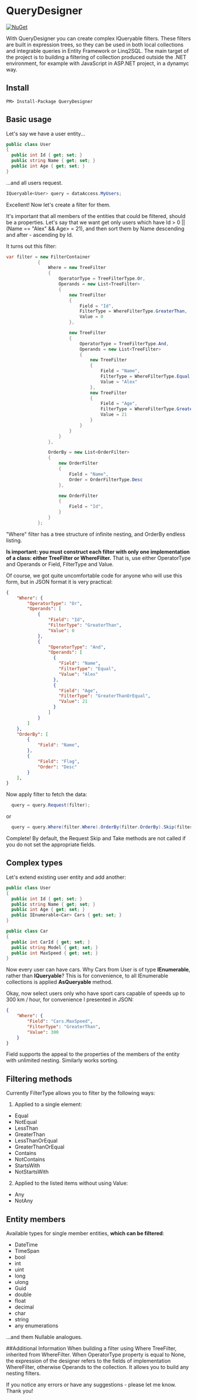 # QueryDesigner
[![NuGet](https://img.shields.io/nuget/v/querydesigner.svg?maxAge=259200&style=flat)](http://www.nuget.org/packages/QueryDesigner/)

With QueryDesigner you can create complex IQueryable filters. These filters are built in expression trees, so they can be used in both local collections and integrable queries in Entity Framework or Linq2SQL. The main target of the project is to building a filtering  of collection produced outside the .NET environment, for example with JavaScript in ASP.NET project, in a dynamyc way. 

## Install
```
PM> Install-Package QueryDesigner
```

## Basic usage
Let's say we have a user entity...
```csharp
public class User 
{
  public int Id { get; set; }
  public string Name { get; set; }
  public int Age { get; set; }
}
```

...and all users request.
```csharp
IQueryable<User> query = dataAccess.MyUsers;
```

Excellent! Now let's create a filter for them.

It's important that all members of the entities that could be filtered, should be a properties. Let's say that we want get only users which have Id > 0 || (Name == "Alex" && Age> = 21), and then sort them by Name descending and after - ascending by Id.

It turns out this filter:
```csharp
var filter = new FilterContainer
            {
                Where = new TreeFilter
                {
                    OperatorType = TreeFilterType.Or,
                    Operands = new List<TreeFilter>
                    {
                        new TreeFilter
                        {
                            Field = "Id",
                            FilterType = WhereFilterType.GreaterThan,
                            Value = 0
                        },

                        new TreeFilter
                        {
                            OperatorType = TreeFilterType.And,
                            Operands = new List<TreeFilter>
                            {
                                new TreeFilter
                                {
                                    Field = "Name",
                                    FilterType = WhereFilterType.Equal,
                                    Value = "Alex"
                                },
                                new TreeFilter
                                {
                                    Field = "Age",
                                    FilterType = WhereFilterType.GreaterThanOrEqual,
                                    Value = 21
                                }
                            }
                        }
                    }
                },

                OrderBy = new List<OrderFilter>
                {
                    new OrderFilter
                    {
                        Field = "Name",
                        Order = OrderFilterType.Desc
                    },

                    new OrderFilter
                    {
                        Field = "Id",
                    }
                }
            };
```
"Where" filter has a tree structure of infinite nesting, and OrderBy endless listing.

**Is important: you must construct each filter with only one implementation of a class: either TreeFilter or WhereFilter.** That is, use either OperatorType and Operands or Field, FilterType and Value.

Of course, we got quite uncomfortable code for anyone who will use this form, but in JSON format it is very practical:
```json
{
	"Where": {
		"OperatorType": "Or",
		"Operands": [
			{
				"Field": "Id",
				"FilterType": "GreaterThan",
				"Value": 0
			},
			{
				"OperatorType": "And",
				"Operands": [
				  {
				    "Field": "Name",
				    "FilterType": "Equal",
				    "Value": "Alex"
				  },
				  {
				    "Field": "Age",
				    "FilterType": "GreaterThanOrEqual",
				    "Value": 21
				  }
				]
			}
		]
	},
	"OrderBy": [
		{
			"Field": "Name",
		},
		{
			"Field": "Flag",
			"Order": "Desc"
		}
	],
}
```

Now apply filter to fetch the data:
```csharp
  query = query.Request(filter);
```
or
```csharp
  query = query.Where(filter.Where).OrderBy(filter.OrderBy).Skip(filter.Skip).Take(filter.Take);
```
Complete! By default, the Request Skip and Take methods are not called if you do not set the appropriate fields.

## Complex types
Let's extend existing user entity and add another:
```csharp
public class User 
{
  public int Id { get; set; }
  public string Name { get; set; }
  public int Age { get; set; }
  public IEnumerable<Car> Cars { get; set; }
}

public class Car
{
  public int CarId { get; set; }
  public string Model { get; set; } 
  public int MaxSpeed { get; set; }
}

```
Now every user can have cars. Why Cars from User is of type **IEnumerable**, rather than **IQueryable**? This is for convenience, to all IEnumerable collections is applied **AsQueryable** method.

Okay, now select users only who have sport cars capable of speeds up to 300 km / hour, for convenience I presented in JSON:
```json
{
	"Where": {
		"Field": "Cars.MaxSpeed",
		"FilterType": "GreaterThan",
		"Value": 300
	}
}
```
Field supports the appeal to the properties of the members of the entity with unlimited nesting. Similarly works sorting.

## Filtering methods
Currently FilterType allows you to filter by the following ways:

1. Applied to a single element:
  * Equal
  * NotEqual
  * LessThan
  * GreaterThan
  * LessThanOrEqual
  * GreaterThanOrEqual
  * Contains
  * NotContains
  * StartsWith
  * NotStartsWith
2. Applied to the listed items without using Value:
  * Any
  * NotAny
  
## Entity members
Available types for single member entities, **which can be filtered**:
* DateTime
* TimeSpan
* bool
* int
* uint
* long
* ulong
* Guid
* double
* float
* decimal
* char
* string
* any enumerations

...and them Nullable analogues.

##Additional Information
When building a filter using Where TreeFilter, inherited from WhereFilter. When OperatorType property is equal to None, the expression of the designer refers to the fields of implementation WhereFilter, otherwise Operands to the collection. It allows you to build any nesting filters.

If you notice any errors or have any suggestions - please let me know. Thank you!
